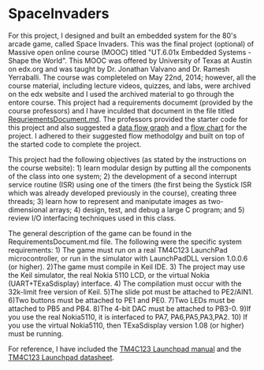 SpaceInvaders
=============

For this project, I designed and built an embedded system for the 80's arcade game, called Space Invaders. This was the final project (optional) of Massive open online course (MOOC) titled "UT.6.01x Embedded Systems - Shape the World". This MOOC was offered by University of Texas at Austin on edx.org and was taught by Dr. Jonathan Valvano and Dr. Ramesh Yerraballi. The course was completeled on May 22nd, 2014; however, all the course material, including lecture videos, quizzes, and labs, were archived on the edx website and I used the archived material to go through the entore course. This project had a requirements documemt (provided by the course professors) and I have inculded that document in the file titled [RequriementsDocument.md](https://raw.githubusercontent.com/tjqadri101/SpaceInvaders/master/RequriementsDocument.md). The professors provided the starter code for this project and also suggested a [data flow graph](https://raw.githubusercontent.com/tjqadri101/SpaceInvaders/master/Lab15DataFlowGraph.png) and a [flow chart](https://raw.githubusercontent.com/tjqadri101/SpaceInvaders/master/Lab15FlowChart.png) for the project. I adhered to their suggested flow methodolgy and built on top of the started code to complete the project.

This project had the following objectives (as stated by the instructions on the course website): 1) learn modular design by putting all the components of the class into one system; 2) the development of a second interrupt service routine (ISR) using one of the timers (the first being the Systick ISR which was already developed previously in the course), creating three threads; 3) learn how to represent and maniputate images as two-dimensional arrays; 4) design, test, and debug a large C program; and 5) review I/O interfacing techniques used in this class. 

The general description of the game can be found in the RequirementsDocument.md file. The following were the specific system requirements: 1) The game must run on a real TM4C123 LaunchPad microcontroller, or run in the simulator with LaunchPadDLL version 1.0.0.6 (or higher). 2)The game must compile in Keil IDE. 3) The project may use the Keil simulator, the real Nokia 5110 LCD, or the virtual Nokia (UART+TExaSdisplay) interface. 4) The compilation must occur with the 32k-limit free version of Keil. 5)The slide pot must be attached to PE2/AIN1. 6)Two buttons must be attached to PE1 and PE0. 7)Two LEDs must be attached to PB5 and PB4. 8)The 4-bit DAC must be attached to PB3-0. 9)If you use the real Nokia5110, it is interfaced to PA7, PA6,PA5,PA3,PA2. 10) If you use the virtual Nokia5110, then TExaSdisplay version 1.08 (or higher) must be running.

For reference, I have included the [TM4C123 Launchpad manual](https://github.com/tjqadri101/SpaceInvaders/raw/master/TM4C123_LaunchPadUsersManual.pdf) and the [TM4C123 Launchpad datasheet](https://github.com/tjqadri101/SpaceInvaders/raw/master/TM4C123_Datasheet.pdf).

